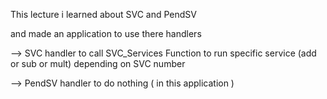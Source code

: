 This lecture i learned about SVC and PendSV

and made an application to use there handlers

--> SVC handler to call SVC_Services Function to run specific service (add or sub or mult) depending on SVC number

--> PendSV handler to do nothing ( in this application )

